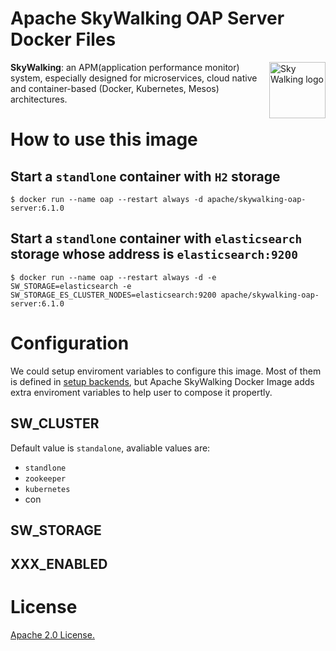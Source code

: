 # Apache SkyWalking OAP Server Docker Files

<img src="http://skywalking.apache.org/assets/logo.svg" alt="Sky Walking logo" height="90px" align="right" />

**SkyWalking**: an APM(application performance monitor) system, especially designed for 
microservices, cloud native and container-based (Docker, Kubernetes, Mesos) architectures.

# How to use this image

## Start a `standlone` container with `H2` storage

```
$ docker run --name oap --restart always -d apache/skywalking-oap-server:6.1.0
```

## Start a `standlone` container with `elasticsearch` storage whose address is `elasticsearch:9200`

```
$ docker run --name oap --restart always -d -e SW_STORAGE=elasticsearch -e SW_STORAGE_ES_CLUSTER_NODES=elasticsearch:9200 apache/skywalking-oap-server:6.1.0
```

# Configuration

We could setup enviroment variables to configure this image. Most of them is defined in [setup backends](), but Apache SkyWalking Docker Image adds extra enviroment variables to help user to compose it propertly.

## SW_CLUSTER
Default value is `standalone`, avaliable values are:
 - `standlone`
 - `zookeeper`
 - `kubernetes`
 - con
## SW_STORAGE
## XXX_ENABLED

# License
[Apache 2.0 License.](/LICENSE)
